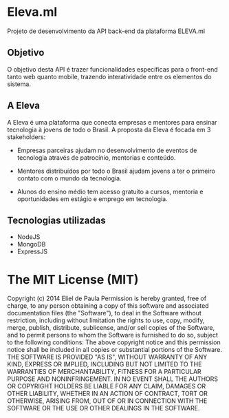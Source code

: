 # Eleva.ml

Projeto de desenvolvimento da API back-end da plataforma ELEVA.ml

## Objetivo 

O objetivo desta API é trazer funcionalidades específicas para o front-end tanto web quanto mobile, trazendo interatividade entre os elementos do sistema.

## A Eleva

A Eleva é uma plataforma que conecta empresas e mentores para ensinar tecnologia à jovens de todo o Brasil. A proposta da Eleva é focada em 3 stakeholders:

- Empresas parceiras ajudam no desenvolvimento de eventos de tecnologia através de patrocínio, mentorias e conteúdo. 

- Mentores distribuídos por todo o Brasil ajudam jovens a ter o primeiro contato com o mundo da tecnologia.

- Alunos do ensino médio tem acesso gratuito a cursos, mentoria e oportunidades em estágio e emprego em tecnologia.

## Tecnologias utilizadas

- NodeJS
- MongoDB
- ExpressJS

# The MIT License (MIT)

Copyright (c) 2014 Eliel de Paula Permission is hereby granted, free of charge,
to any person obtaining a copy of this software and associated documentation
files (the "Software"), to deal in the Software without restriction, including
without limitation the rights to use, copy, modify, merge, publish, distribute,
sublicense, and/or sell copies of the Software, and to permit persons to whom the
Software is furnished to do so, subject to the following conditions: The above
copyright notice and this permission notice shall be included in all copies or
substantial portions of the Software. THE SOFTWARE IS PROVIDED "AS IS", WITHOUT
WARRANTY OF ANY KIND, EXPRESS OR IMPLIED, INCLUDING BUT NOT LIMITED TO THE
WARRANTIES OF MERCHANTABILITY, FITNESS FOR A PARTICULAR PURPOSE AND NONINFRINGEMENT.
IN NO EVENT SHALL THE AUTHORS OR COPYRIGHT HOLDERS BE LIABLE FOR ANY CLAIM,
DAMAGES OR OTHER LIABILITY, WHETHER IN AN ACTION OF CONTRACT, TORT OR OTHERWISE,
ARISING FROM, OUT OF OR IN CONNECTION WITH THE SOFTWARE OR THE USE OR OTHER DEALINGS
IN THE SOFTWARE.